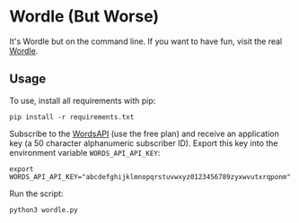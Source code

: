 # Wordle (But Worse)
It's Wordle but on the command line. If you want to have fun, visit the real [Wordle](https://www.nytimes.com/games/wordle).

## Usage
To use, install all requirements with pip:
```
pip install -r requirements.txt
```
Subscribe to the [WordsAPI](https://www.wordsapi.com/) (use the free plan) and receive an application key (a 50 character alphanumeric subscriber ID). Export this key into the environment variable `WORDS_API_API_KEY`:
```
export WORDS_API_API_KEY="abcdefghijklmnopqrstuvwxyz0123456789zyxwvutxrqponm"
```
Run the script: 
```
python3 wordle.py
```